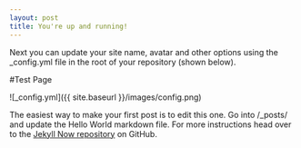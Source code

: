 ```yaml
---
layout: post
title: You're up and running!
---
```


Next you can update your site name, avatar and other options using the _config.yml file in the root of your repository (shown below).

#Test Page

![_config.yml]({{ site.baseurl }}/images/config.png)

The easiest way to make your first post is to edit this one. Go into /_posts/ and update the Hello World markdown file. For more instructions head over to the [Jekyll Now repository](https://github.com/barryclark/jekyll-now) on GitHub.
